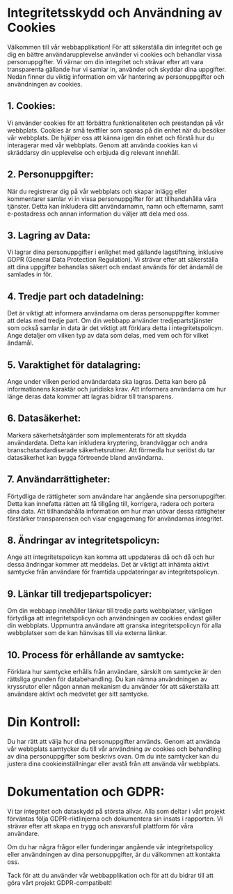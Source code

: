 
# Integritetsskydd och Användning av Cookies

Välkommen till vår webbapplikation! För att säkerställa din integritet och ge dig en bättre användarupplevelse använder vi cookies och behandlar vissa personuppgifter. Vi värnar om din integritet och strävar efter att vara transparenta gällande hur vi samlar in, använder och skyddar dina uppgifter. Nedan finner du viktig information om vår hantering av personuppgifter och användningen av cookies.

## 1. Cookies:

Vi använder cookies för att förbättra funktionaliteten och prestandan på vår webbplats. Cookies är små textfiler som sparas på din enhet när du besöker vår webbplats. De hjälper oss att känna igen din enhet och förstå hur du interagerar med vår webbplats. Genom att använda cookies kan vi skräddarsy din upplevelse och erbjuda dig relevant innehåll.

## 2. Personuppgifter:

När du registrerar dig på vår webbplats och skapar inlägg eller kommentarer samlar vi in vissa personuppgifter för att tillhandahålla våra tjänster. Detta kan inkludera ditt användarnamn, namn och efternamn, samt e-postadress och annan information du väljer att dela med oss.

## 3. Lagring av Data:

Vi lagrar dina personuppgifter i enlighet med gällande lagstiftning, inklusive GDPR (General Data Protection Regulation). Vi strävar efter att säkerställa att dina uppgifter behandlas säkert och endast används för det ändamål de samlades in för.

## 4. Tredje part och datadelning:
Det är viktigt att informera användarna om deras personuppgifter kommer att delas med tredje part. Om din webbapp använder tredjepartstjänster som också samlar in data är det viktigt att förklara detta i integritetspolicyn. Ange detaljer om vilken typ av data som delas, med vem och för vilket ändamål.

## 5. Varaktighet för datalagring:
Ange under vilken period användardata ska lagras. Detta kan bero på informationens karaktär och juridiska krav. Att informera användarna om hur länge deras data kommer att lagras bidrar till transparens.

## 6. Datasäkerhet:
Markera säkerhetsåtgärder som implementerats för att skydda användardata. Detta kan inkludera kryptering, brandväggar och andra branschstandardiserade säkerhetsrutiner. Att förmedla hur seriöst du tar datasäkerhet kan bygga förtroende bland användarna.

## 7. Användarrättigheter:
Förtydliga de rättigheter som användare har angående sina personuppgifter. Detta kan innefatta rätten att få tillgång till, korrigera, radera och portera dina data. Att tillhandahålla information om hur man utövar dessa rättigheter förstärker transparensen och visar engagemang för användarnas integritet.

## 8. Ändringar av integritetspolicyn:
Ange att integritetspolicyn kan komma att uppdateras då och då och hur dessa ändringar kommer att meddelas. Det är viktigt att inhämta aktivt samtycke från användare för framtida uppdateringar av integritetspolicyn.

## 9. Länkar till tredjepartspolicyer:
Om din webbapp innehåller länkar till tredje parts webbplatser, vänligen förtydliga att integritetspolicyn och användningen av cookies endast gäller din webbplats. Uppmuntra användare att granska integritetspolicyn för alla webbplatser som de kan hänvisas till via externa länkar.

## 10. Process för erhållande av samtycke:
Förklara hur samtycke erhålls från användare, särskilt om samtycke är den rättsliga grunden för databehandling. Du kan nämna användningen av kryssrutor eller någon annan mekanism du använder för att säkerställa att användare aktivt och medvetet ger sitt samtycke.

# Din Kontroll:

Du har rätt att välja hur dina personuppgifter används. Genom att använda vår webbplats samtycker du till vår användning av cookies och behandling av dina personuppgifter som beskrivs ovan. Om du inte samtycker kan du justera dina cookieinställningar eller avstå från att använda vår webbplats.

# Dokumentation och GDPR:

Vi tar integritet och dataskydd på största allvar. Alla som deltar i vårt projekt förväntas följa GDPR-riktlinjerna och dokumentera sin insats i rapporten. Vi strävar efter att skapa en trygg och ansvarsfull plattform för våra användare.

Om du har några frågor eller funderingar angående vår integritetspolicy eller användningen av dina personuppgifter, är du välkommen att kontakta oss.

Tack för att du använder vår webbapplikation och för att du bidrar till att göra vårt projekt GDPR-compatibelt!

